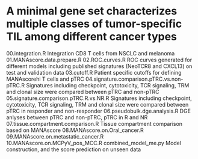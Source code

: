 # A minimal gene set characterizes multiple classes of tumor-specific TIL among different cancer types
00.integration.R Integration CD8 T cells from NSCLC and melanoma 
01.MANAscore.data.prepare.R 
02.ROC.curves.R ROC curves generated for different models including published signatures (NeoTCR8 and CXCL13) on test and validation data 
03.cutoff.R Patient specific cutoffs for defining MANAscorehi T cells and pTRC 
04.signature.comparison.pTRC.vs.non-pTRC.R Signatures including checkpoint, cytotoxicity, TCR signaling, TRM and clonal size were compared between pTRC and non-pTRC 
05.signature.comparison.pTRC.R.vs.NR.R Signatures including checkpoint, cytotoxicity, TCR signaling, TRM and clonal size were compared between pTRC in responder and non-responder 
06.pseudobulk.dge.analysis.R DGE anlyses between pTRC and non-pTRC, pTRC in R and NR 
07.tissue.compartment.comparison.R Tissue compartment comparison based on MANAscore 
08.MANAscore.on.Oral_cancer.R 
09.MANAscore.on.metastatic_cancer.R 
10.MANAscore.on.MCPyV_pos_MCC.R 
combined_model_me.py Model construction, and the score prediction on unseen data

